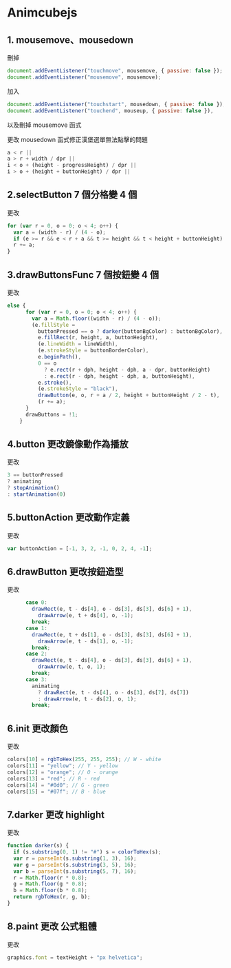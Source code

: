 # Animcubejs

## 1. mousemove、mousedown

刪掉

```js
document.addEventListener("touchmove", mousemove, { passive: false });
document.addEventListener("mousemove", mousemove);
```

加入

```js
document.addEventListener("touchstart", mousedown, { passive: false }),
document.addEventListener("touchend", mouseup, { passive: false }),
```

以及刪掉 mousemove 函式

更改 mousedown 函式修正漢堡選單無法點擊的問題

```js
a < r ||
a > r + width / dpr ||
i < o + (height - progressHeight) / dpr ||
i > o + (height + buttonHeight) / dpr ||
```

## 2.selectButton 7 個分格變 4 個

更改

```js
for (var r = 0, o = 0; o < 4; o++) {
  var a = (width - r) / (4 - o);
  if (e >= r && e < r + a && t >= height && t < height + buttonHeight) return o;
  r += a;
}
```

## 3.drawButtonsFunc 7 個按鈕變 4 個

更改

```js
else {
      for (var r = 0, o = 0; o < 4; o++) {
        var a = Math.floor((width - r) / (4 - o));
        (e.fillStyle =
          buttonPressed == o ? darker(buttonBgColor) : buttonBgColor),
          e.fillRect(r, height, a, buttonHeight),
          (e.lineWidth = lineWidth),
          (e.strokeStyle = buttonBorderColor),
          e.beginPath(),
          0 == o
            ? e.rect(r + dph, height - dph, a - dpr, buttonHeight)
            : e.rect(r - dph, height - dph, a, buttonHeight),
          e.stroke(),
          (e.strokeStyle = "black"),
          drawButton(e, o, r + a / 2, height + buttonHeight / 2 - t),
          (r += a);
      }
      drawButtons = !1;
    }
```

## 4.button 更改鏡像動作為播放

更改

```js
3 == buttonPressed
? animating
? stopAnimation()
: startAnimation(0)
```

## 5.buttonAction 更改動作定義

更改

```js
var buttonAction = [-1, 3, 2, -1, 0, 2, 4, -1];
```

## 6.drawButton 更改按鈕造型

更改

```js
      case 0:
        drawRect(e, t - ds[4], o - ds[3], ds[3], ds[6] + 1),
          drawArrow(e, t + ds[4], o, -1);
        break;
      case 1:
        drawRect(e, t + ds[1], o - ds[3], ds[3], ds[6] + 1),
          drawArrow(e, t - ds[1], o, -1);
        break;
      case 2:
        drawRect(e, t - ds[4], o - ds[3], ds[3], ds[6] + 1),
          drawArrow(e, t, o, 1);
        break;
      case 3:
        animating
          ? drawRect(e, t - ds[4], o - ds[3], ds[7], ds[7])
          : drawArrow(e, t - ds[2], o, 1);
        break;
```

## 6.init 更改顏色

更改

```js
colors[10] = rgbToHex(255, 255, 255); // W - white
colors[11] = "yellow"; // Y - yellow
colors[12] = "orange"; // O - orange
colors[13] = "red"; // R - red
colors[14] = "#0d0"; // G - green
colors[15] = "#07f"; // B - blue
```

## 7.darker 更改 highlight

更改

```js
function darker(s) {
  if (s.substring(0, 1) != "#") s = colorToHex(s);
  var r = parseInt(s.substring(1, 3), 16);
  var g = parseInt(s.substring(3, 5), 16);
  var b = parseInt(s.substring(5, 7), 16);
  r = Math.floor(r * 0.8);
  g = Math.floor(g * 0.8);
  b = Math.floor(b * 0.8);
  return rgbToHex(r, g, b);
}
```

## 8.paint 更改 公式粗體

更改

```js
graphics.font = textHeight + "px helvetica";
```
